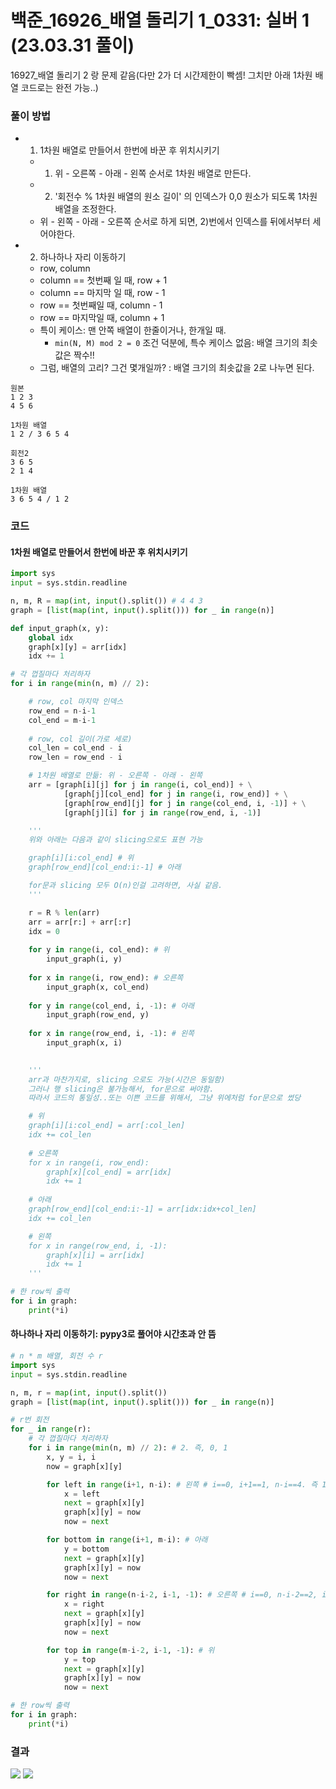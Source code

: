 # 백준_16926_배열 돌리기 1_0331: 실버 1 (23.03.31 풀이)
16927_배열 돌리기 2 랑 문제 같음(다만 2가 더 시간제한이 빡셈! 그치만 아래 1차원 배열 코드로는 완전 가능..)  

### 풀이 방법
- 1. 1차원 배열로 만들어서 한번에 바꾼 후 위치시키기
    - 1) 위 - 오른쪽 - 아래 - 왼쪽 순서로 1차원 배열로 만든다.
    - 2) '회전수 % 1차원 배열의 원소 길이' 의 인덱스가 0,0 원소가 되도록 1차원 배열을 조정한다.
    - 위 - 왼쪽 - 아래 - 오른쪽 순서로 하게 되면, 2)번에서 인덱스를 뒤에서부터 세어야한다.

- 2. 하나하나 자리 이동하기
    - row, column
    - column == 첫번째 일 때, row + 1
    - column == 마지막 일 때, row - 1
    - row == 첫번째일 때, column - 1 
    - row == 마지막일 때, column + 1
    - 특이 케이스: 맨 안쪽 배열이 한줄이거나, 한개일 때.
        - `min(N, M) mod 2 = 0` 조건 덕분에, 특수 케이스 없음: 배열 크기의 최솟값은 짝수!!
    - 그럼, 배열의 고리? 그건 몇개일까? : 배열 크기의 최솟값을 2로 나누면 된다.

```
원본
1 2 3
4 5 6

1차원 배열
1 2 / 3 6 5 4

회전2
3 6 5
2 1 4

1차원 배열
3 6 5 4 / 1 2
```
### 코드
#### 1차원 배열로 만들어서 한번에 바꾼 후 위치시키기
```python
import sys
input = sys.stdin.readline

n, m, R = map(int, input().split()) # 4 4 3
graph = [list(map(int, input().split())) for _ in range(n)]

def input_graph(x, y):
    global idx
    graph[x][y] = arr[idx]
    idx += 1

# 각 껍질마다 처리하자
for i in range(min(n, m) // 2):

    # row, col 마지막 인덱스
    row_end = n-i-1
    col_end = m-i-1
    
    # row, col 길이(가로 세로)
    col_len = col_end - i
    row_len = row_end - i

    # 1차원 배열로 만듦: 위 - 오른쪽 - 아래 - 왼쪽
    arr = [graph[i][j] for j in range(i, col_end)] + \
            [graph[j][col_end] for j in range(i, row_end)] + \
            [graph[row_end][j] for j in range(col_end, i, -1)] + \
            [graph[j][i] for j in range(row_end, i, -1)]

    '''
    위와 아래는 다음과 같이 slicing으로도 표현 가능

    graph[i][i:col_end] # 위
    graph[row_end][col_end:i:-1] # 아래

    for문과 slicing 모두 O(n)인걸 고려하면, 사실 같음.
    '''

    r = R % len(arr)
    arr = arr[r:] + arr[:r]
    idx = 0
    
    for y in range(i, col_end): # 위
        input_graph(i, y)
        
    for x in range(i, row_end): # 오른쪽
        input_graph(x, col_end)
        
    for y in range(col_end, i, -1): # 아래
        input_graph(row_end, y)
    
    for x in range(row_end, i, -1): # 왼쪽
        input_graph(x, i)
        

    '''
    arr과 마찬가지로, slicing 으로도 가능(시간은 동일함)
    그러나 행 slicing은 불가능해서, for문으로 써야함.
    따라서 코드의 통일성..또는 이쁜 코드를 위해서, 그냥 위에처럼 for문으로 썼당

    # 위
    graph[i][i:col_end] = arr[:col_len]
    idx += col_len
        
    # 오른쪽
    for x in range(i, row_end):
        graph[x][col_end] = arr[idx]
        idx += 1
    
    # 아래
    graph[row_end][col_end:i:-1] = arr[idx:idx+col_len]
    idx += col_len

    # 왼쪽
    for x in range(row_end, i, -1):
        graph[x][i] = arr[idx]
        idx += 1
    '''

# 한 row씩 출력
for i in graph:
    print(*i)
```

#### 하나하나 자리 이동하기: pypy3로 풀어야 시간초과 안 뜸
```python
# n * m 배열, 회전 수 r
import sys
input = sys.stdin.readline

n, m, r = map(int, input().split())
graph = [list(map(int, input().split())) for _ in range(n)]

# r번 회전
for _ in range(r):
    # 각 껍질마다 처리하자
    for i in range(min(n, m) // 2): # 2. 즉, 0, 1
        x, y = i, i
        now = graph[x][y]

        for left in range(i+1, n-i): # 왼쪽 # i==0, i+1==1, n-i==4. 즉 1, 2, 3
            x = left
            next = graph[x][y]
            graph[x][y] = now
            now = next

        for bottom in range(i+1, m-i): # 아래
            y = bottom
            next = graph[x][y]
            graph[x][y] = now
            now = next

        for right in range(n-i-2, i-1, -1): # 오른쪽 # i==0, n-i-2==2, i-1==-1. 즉 2, 1, 0
            x = right
            next = graph[x][y]
            graph[x][y] = now
            now = next

        for top in range(m-i-2, i-1, -1): # 위
            y = top
            next = graph[x][y]
            graph[x][y] = now
            now = next

# 한 row씩 출력
for i in graph:
    print(*i)
```
### 결과
![](https://velog.velcdn.com/images/juyeonma9/post/29867624-ba3f-45a8-aad6-dfc91423944d/image.png)
![](https://velog.velcdn.com/images/juyeonma9/post/41c86838-e5d7-4770-a615-0df048c9966f/image.png)

